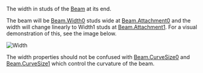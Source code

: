 The width in studs of the [Beam](https://developer.roblox.com/en-us/api-reference/class/Beam) at its end.

The beam will be [Beam.Width0](https://developer.roblox.com/en-us/api-reference/property/Beam/Width0) studs wide at [Beam.Attachment0](https://developer.roblox.com/en-us/api-reference/property/Beam/Attachment0) and the width will change linearly to Width1 studs at [Beam.Attachment1](https://developer.roblox.com/en-us/api-reference/property/Beam/Attachment1). For a visual demonstration of this, see the image below.

![Width](https://developer.roblox.com/assets/bltaa8ac3288251010b/Width.png)

The width properties should not be confused with [Beam.CurveSize0](https://developer.roblox.com/en-us/api-reference/property/Beam/CurveSize0) and [Beam.CurveSize1](https://developer.roblox.com/en-us/api-reference/property/Beam/CurveSize1) which control the curvature of the beam.